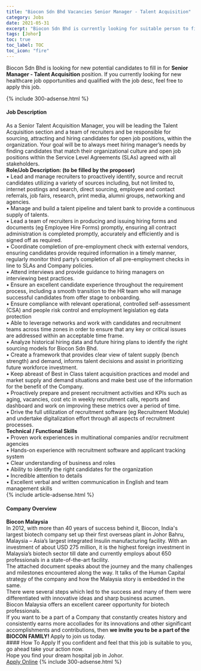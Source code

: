 ```yaml
---
title: "Biocon Sdn Bhd Vacancies Senior Manager - Talent Acquisition" 
category: Jobs 
date: 2021-05-31 
excerpt: "Biocon Sdn Bhd is currently looking for suitable person to fill in the Senior Manager - Talent Acquisition which positioned at Johor" 
tags: [Johor] 
toc: true 
toc_label: TOC 
toc_icon: "fire" 
--- 
```


<p>Biocon Sdn Bhd is looking for new potential candidates to fill in for <b>Senior Manager - Talent Acquisition</b> position. If you currently looking for new healthcare job opportunities and qualified with the job desc, feel free to apply this job.
</p>{% include 300-adsense.html %} 
<div><div><h4>Job Description</h4></div><div><div><span><div><div>As a Senior Talent Acquisition Manager, you will be leading the Talent Acquisition section and a team of recruiters and be responsible for sourcing, attracting and hiring candidates for open job positions, within the organization. Your goal will be to always meet hiring manager&#8217;s needs by finding candidates that match their organizational culture and open job positions within the Service Level Agreements (SLAs) agreed with all stakeholders.</div><div><strong>Role/Job Description: (to be filled by the proposer)</strong><br>&#8226; Lead and manage recruiters to proactively identify, source and recruit candidates utilizing a variety of sources including, but not limited to, internet postings and search, direct sourcing, employee and contact referrals, job fairs, research, print media, alumni groups, networking and agencies.<br>&#8226; Manage and build a talent pipeline and talent bank to provide a continuous supply of talents.<br>&#8226; Lead a team of recruiters in producing and issuing hiring forms and documents (eg Employee Hire Forms) promptly, ensuring all contract administration is completed promptly, accurately and efficiently and is signed off as required.<br>&#8226; Coordinate completion of pre-employment check with external vendors, ensuring candidates provide required information in a timely manner, regularly monitor third party&#8217;s completion of all pre-employment checks in line to SLAs and Company policies.<br>&#8226; Attend interviews and provide guidance to hiring managers on interviewing best practices.<br>&#8226; Ensure an excellent candidate experience throughout the requirement process, including a smooth transition to the HR team who will manage successful candidates from offer stage to onboarding.<br>&#8226; Ensure compliance with relevant operational, controlled self-assessment (CSA) and people risk control and employment legislation eg data protection<br>&#8226; Able to leverage networks and work with candidates and recruitment teams across time zones in order to ensure that any key or critical issues are addressed within an acceptable time frame.<br>&#8226; Analyze historical hiring data and future hiring plans to identify the right sourcing models for Biocon Sdn Bhd.<br>&#8226; Create a framework that provides clear view of talent supply (bench strength) and demand, informs talent decisions and assist in prioritizing future workforce investment.<br>&#8226; Keep abreast of Best in Class talent acquisition practices and model and market supply and demand situations and make best use of the information for the benefit of the Company.<br>&#8226; Proactively prepare and present recruitment activities and KPIs such as aging, vacancies, cost etc in weekly recruitment calls, reports and dashboard and work on improving these metrics over a period of time.<br>&#8226; Drive the full utilization of recruitment software (eg Recruitment Module) and undertake digitalization effort through all aspects of recruitment processes.</div><div><strong>Technical / Functional Skills</strong><br>&#8226; Proven work experiences in multinational companies and/or recruitment agencies<br>&#8226; Hands-on experience with recruitment software and applicant tracking system<br>&#8226; Clear understanding of business and roles<br>&#8226; Ability to identify the right candidates for the organization<br>&#8226; Incredible attention to details<br>&#8226; Excellent verbal and written communication in English and team management skills</div></div></span></div></div></div> 
{% include article-adsense.html %} 
<div><div><h4>Company Overview</h4></div><div><div><span><div><div>
<strong>Biocon Malaysia</strong></div>
<div>
	In 2012, with more than 40 years of success behind it, Biocon, India's largest biotech company set up their first overseas plant in Johor Bahru, Malaysia &#8211; Asia&#8217;s largest integrated Insulin manufacturing facility. With an investment of about USD 275 million, it is the highest foreign investment in Malaysia&#8217;s biotech sector till date and currently employs about 650 professionals in a state-of-the-art facility.<br>
	The attached document speaks about the journey and the many challenges and milestones encountered along the way. It talks of the Human Capital strategy of the company and how the Malaysia story is embedded in the same.<br>
	There were several steps which led to the success and many of them were differentiated with innovative ideas and sharp business acumen.</div>
<div>
	Biocon Malaysia offers an excellent career opportunity for biotech professionals.</div>
<div>
	If you want to be a part of a Company that constantly creates history and consistently earns more accollades for its innovations and other significant accomplishments and contributions, then <strong>we invite you to be a part of the BIOCON FAMILY! </strong>Apply to join us today.</div></div></span></div></div></div> 
#### How To Apply 
If you confident and feel that this job is suitable to you, go ahead take your action now. <br/> 
Hope you find your dream hospital job in Johor. <br/> 
<a href="https://www.jobstreet.com.my/en/job/senior-manager-talent-acquisition-4566854?jobId=jobstreet-my-job-4566854" class="btn btn--warning" target="_blank" rel="nofollow noopenner">Apply Online</a> 
{% include 300-adsense.html %} 